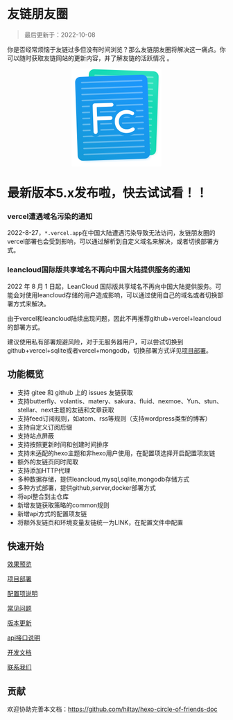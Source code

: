 # 友链朋友圈

> 最后更新于：2022-10-08

你是否经常烦恼于友链过多但没有时间浏览？那么友链朋友圈将解决这一痛点。你可以随时获取友链网站的更新内容，并了解友链的活跃情况 。

<div class="fc"><img src="./fcircle.png" alt="fcircle" /></div>
<style>
.fc{
display: flex;
align-items: center;
justify-content: center;
}
</style>


# 最新版本5.x发布啦，快去试试看！！

### vercel遭遇域名污染的通知

2022-8-27，`*.vercel.app`在中国大陆遭遇污染导致无法访问，友链朋友圈的vercel部署也会受到影响，可以通过解析到自定义域名来解决，或者切换部署方式。

### leancloud国际版共享域名不再向中国大陆提供服务的通知

2022 年 8 月 1 日起，LeanCloud 国际版共享域名不再向中国大陆提供服务。可能会对使用leancloud存储的用户造成影响，可以通过使用自己的域名或者切换部署方式来解决。



由于vercel和leancloud陆续出现问题，因此不再推荐github+vercel+leancloud的部署方式。

建议使用私有部署规避风险，对于无服务器用户，可以尝试切换到github+vercel+sqlite或者vercel+mongodb，切换部署方式详见[项目部署](deploy.md)。



## 功能概览

- 支持 gitee 和 github 上的 issues 友链获取
- 支持butterfly、volantis、matery、sakura、fluid、nexmoe、Yun、stun、stellar、next主题的友链和文章获取
- 支持feed订阅规则，如atom、rss等规则（支持wordpress类型的博客）
- 支持自定义订阅后缀
- 支持站点屏蔽
- 支持按照更新时间和创建时间排序
- 支持未适配的hexo主题和非hexo用户使用，在配置项选择开启配置项友链
- 额外的友链页同时爬取
- 支持添加HTTP代理
- 多种数据存储，提供leancloud,mysql,sqlite,mongodb存储方式
- 多种方式部署，提供github,server,docker部署方式
- 将api整合到主仓库
- 新增友链获取策略的common规则
- 新增api方式的配置项友链
- 将额外友链页和环境变量友链统一为LINK，在配置文件中配置

## 快速开始

[效果预览](preview.md)

[项目部署](deploy.md)

[配置项说明](settings.md)

[常见问题](problems.md)

[版本更新](update.md)

[api接口说明](apidoc.md)

[开发文档](developmentdoc.md)

[联系我们](contactus.md)

## 贡献

欢迎协助完善本文档：https://github.com/hiltay/hexo-circle-of-friends-doc
